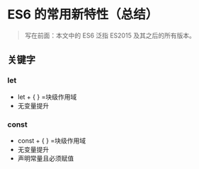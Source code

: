 # ES6 的常用新特性（总结）



> 写在前面：本文中的 ES6 泛指 ES2015 及其之后的所有版本。



## 关键字

### let

- let + { } =块级作用域
- 无变量提升



### const

- const + { } =块级作用域
- 无变量提升
- 声明常量且必须赋值







